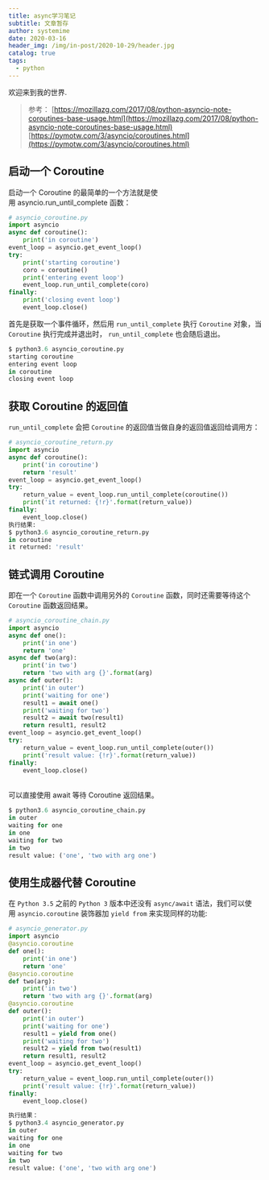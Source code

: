 ```yaml
---
title: async学习笔记
subtitle: 文章暂存
author: systemime
date: 2020-03-16
header_img: /img/in-post/2020-10-29/header.jpg
catalog: true
tags:
  - python
---
```


欢迎来到我的世界.

<!-- more -->

> 参考：
> [https://mozillazg.com/2017/08/python-asyncio-note-coroutines-base-usage.html](https://mozillazg.com/2017/08/python-asyncio-note-coroutines-base-usage.html)
> [https://pymotw.com/3/asyncio/coroutines.html](https://pymotw.com/3/asyncio/coroutines.html)


## 启动一个 Coroutine
启动一个 Coroutine 的最简单的一个方法就是使用 asyncio.run_until_complete 函数：
```python
# asyncio_coroutine.py
import asyncio
async def coroutine():
    print('in coroutine')
event_loop = asyncio.get_event_loop()
try:
    print('starting coroutine')
    coro = coroutine()
    print('entering event loop')
    event_loop.run_until_complete(coro)
finally:
    print('closing event loop')
    event_loop.close()
```
首先是获取一个事件循环，然后用 `run_until_complete` 执行 `Coroutine` 对象，当 `Coroutine` 执行完成并退出时， `run_until_complete` 也会随后退出。
```python
$ python3.6 asyncio_coroutine.py
starting coroutine
entering event loop
in coroutine
closing event loop
```

## 获取 Coroutine 的返回值
`run_until_complete` 会把 `Coroutine` 的返回值当做自身的返回值返回给调用方：
```python
# asyncio_coroutine_return.py
import asyncio
async def coroutine():
    print('in coroutine')
    return 'result'
event_loop = asyncio.get_event_loop()
try:
    return_value = event_loop.run_until_complete(coroutine())
    print('it returned: {!r}'.format(return_value))
finally:
    event_loop.close()
执行结果:
$ python3.6 asyncio_coroutine_return.py
in coroutine
it returned: 'result'
```


## 链式调用 Coroutine
即在一个 `Coroutine` 函数中调用另外的 `Coroutine` 函数，同时还需要等待这个 `Coroutine` 函数返回结果。
```python
# asyncio_coroutine_chain.py
import asyncio
async def one():
    print('in one')
    return 'one'
async def two(arg):
    print('in two')
    return 'two with arg {}'.format(arg)
async def outer():
    print('in outer')
    print('waiting for one')
    result1 = await one()
    print('waiting for two')
    result2 = await two(result1)
    return result1, result2
event_loop = asyncio.get_event_loop()
try:
    return_value = event_loop.run_until_complete(outer())
    print('result value: {!r}'.format(return_value))
finally:
    event_loop.close()
```
<br />可以直接使用 await 等待 Coroutine 返回结果。
```python
$ python3.6 asyncio_coroutine_chain.py
in outer
waiting for one
in one
waiting for two
in two
result value: ('one', 'two with arg one')
```


<a name="hidid3"></a>
## 使用生成器代替 Coroutine
在 `Python 3.5` 之前的 `Python 3` 版本中还没有 `async/await` 语法，我们可以使用 `asyncio.coroutine` 装饰器加 `yield from` 来实现同样的功能:
```python
# asyncio_generator.py
import asyncio
@asyncio.coroutine
def one():
    print('in one')
    return 'one'
@asyncio.coroutine
def two(arg):
    print('in two')
    return 'two with arg {}'.format(arg)
@asyncio.coroutine
def outer():
    print('in outer')
    print('waiting for one')
    result1 = yield from one()
    print('waiting for two')
    result2 = yield from two(result1)
    return result1, result2
event_loop = asyncio.get_event_loop()
try:
    return_value = event_loop.run_until_complete(outer())
    print('result value: {!r}'.format(return_value))
finally:
    event_loop.close()

执行结果：
$ python3.4 asyncio_generator.py
in outer
waiting for one
in one
waiting for two
in two
result value: ('one', 'two with arg one')
```

